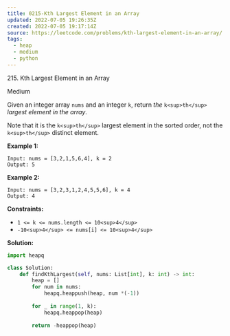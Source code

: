 ```yaml
---
title: 0215-Kth Largest Element in an Array
updated: 2022-07-05 19:26:35Z
created: 2022-07-05 19:17:14Z
source: https://leetcode.com/problems/kth-largest-element-in-an-array/
tags:
  - heap
  - medium
  - python
---
```


215\. Kth Largest Element in an Array

Medium

Given an integer array `nums` and an integer `k`, return *the* `k<sup>th</sup>` *largest element in the array*.

Note that it is the `k<sup>th</sup>` largest element in the sorted order, not the `k<sup>th</sup>` distinct element.

**Example 1:**

```
Input: nums = [3,2,1,5,6,4], k = 2
Output: 5

```

**Example 2:**

```
Input: nums = [3,2,3,1,2,4,5,5,6], k = 4
Output: 4

```

**Constraints:**

- `1 <= k <= nums.length <= 10<sup>4</sup>`
- `-10<sup>4</sup> <= nums[i] <= 10<sup>4</sup>`

**Solution:**

```python
import heapq

class Solution:
    def findKthLargest(self, nums: List[int], k: int) -> int:
        heap = []
        for num in nums:
            heapq.heappush(heap, num *(-1))
        
        for _ in range(1, k):
            heapq.heappop(heap)
            
        return -heappop(heap)
```